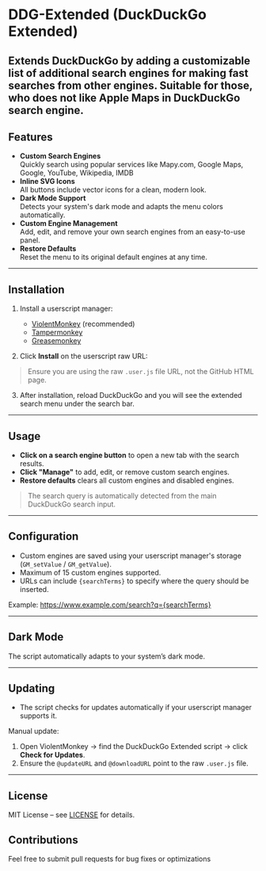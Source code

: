 # DDG-Extended (DuckDuckGo Extended)

Extends DuckDuckGo by adding a customizable list of additional search engines for making fast searches from other engines. Suitable for those, who does not like Apple Maps in DuckDuckGo search engine.
---

## Features

- **Custom Search Engines**  
  Quickly search using popular services like Mapy.com, Google Maps, Google, YouTube, Wikipedia, IMDB
- **Inline SVG Icons**  
  All buttons include vector icons for a clean, modern look.  
- **Dark Mode Support**  
  Detects your system's dark mode and adapts the menu colors automatically.  
- **Custom Engine Management**  
  Add, edit, and remove your own search engines from an easy-to-use panel.  
- **Restore Defaults**  
  Reset the menu to its original default engines at any time.

---

## Installation

1. Install a userscript manager:  
   - [ViolentMonkey](https://violentmonkey.github.io/) (recommended)  
   - [Tampermonkey](https://www.tampermonkey.net/)  
   - [Greasemonkey](https://www.greasespot.net/)  

2. Click **Install** on the userscript raw URL:  

> Ensure you are using the raw `.user.js` file URL, not the GitHub HTML page.

3. After installation, reload DuckDuckGo and you will see the extended search menu under the search bar.

---

## Usage

- **Click on a search engine button** to open a new tab with the search results.  
- **Click "Manage"** to add, edit, or remove custom search engines.  
- **Restore defaults** clears all custom engines and disabled engines.  

> The search query is automatically detected from the main DuckDuckGo search input.

---

## Configuration

- Custom engines are saved using your userscript manager's storage (`GM_setValue` / `GM_getValue`).  
- Maximum of 15 custom engines supported.  
- URLs can include `{searchTerms}` to specify where the query should be inserted.

Example:
https://www.example.com/search?q={searchTerms}

---

## Dark Mode

The script automatically adapts to your system’s dark mode.  

---

## Updating

- The script checks for updates automatically if your userscript manager supports it.  

Manual update:
1. Open ViolentMonkey → find the DuckDuckGo Extended script → click **Check for Updates**.  
2. Ensure the `@updateURL` and `@downloadURL` point to the raw `.user.js` file.

---

## License

MIT License – see [LICENSE](https://github.com/dodog/DDG-Extended?tab=readme-ov-file#) for details.


## Contributions

Feel free to submit pull requests for bug fixes or optimizations



